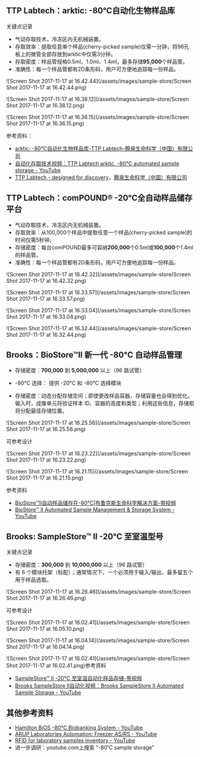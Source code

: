 



## TTP Labtech：arktic: -80°C自动化生物样品库

关键点记录

- 气动存取技术，冷冻区内无机械装置。
- 存取效率：提取任意单个样品(cherry-picked sample)仅需一分钟，将96孔板上的微管全部存放到arktic中仅需3分钟。
- 存取密度：样品管规格0.5ml、1.0ml、1.4ml，最多存储**95,000**个样品管。
- 准确性：每一个样品管都有2D条形码，用户可方便地追踪每一份样品。

![Screen Shot 2017-11-17 at 16.42.44](/assets/images/sample-store/Screen Shot 2017-11-17 at 16.42.44.png)

![Screen Shot 2017-11-17 at 16.38.12](/assets/images/sample-store/Screen Shot 2017-11-17 at 16.38.12.png)



![Screen Shot 2017-11-17 at 16.36.15](/assets/images/sample-store/Screen Shot 2017-11-17 at 16.36.15.png)

参考资料：

- [arktic: -80°C自动化生物样品库-TTP Labtech-腾泉生命科学（中国）有限公司](http://www.lbd-life.com/content/?241.html)
- [自动化存取技术视频：TTP Labtech arktic, -80°C automated sample storage - YouTube](https://www.youtube.com/watch?v=U4OaYFnol30)
- [TTP Labtech - designed for discovery](http://ttplabtech.com/)，[腾泉生命科学（中国）有限公司](http://www.lbd-life.com/)



## TTP Labtech：comPOUND® -20°C全自动样品储存平台

- 气动存取技术，冷冻区内无机械装置。
- 存取效率：从100,000个样品中提取任意一个样品(cherry-picked sample)的时间仅需5秒钟。
- 存储密度：每台comPOUND最多可容纳**200,000**个0.5ml或**100,000**个1.4ml的样品管。
- 准确性：每一个样品管都有2D条形码，用户可方便地追踪每一份样品。

![Screen Shot 2017-11-17 at 16.42.32](/assets/images/sample-store/Screen Shot 2017-11-17 at 16.42.32.png)







![Screen Shot 2017-11-17 at 16.33.57](/assets/images/sample-store/Screen Shot 2017-11-17 at 16.33.57.png)

![Screen Shot 2017-11-17 at 16.33.04](/assets/images/sample-store/Screen Shot 2017-11-17 at 16.33.04.png)

![Screen Shot 2017-11-17 at 16.32.44](/assets/images/sample-store/Screen Shot 2017-11-17 at 16.32.44.png)





## Brooks：BioStore™II 新一代 -80°C 自动样品管理



- 存储密度：**700,000** 到 **5,000,000** 以上（96 路试管）

- -80°C 选择： 提供 -20°C 和 -80°C 选择模块
- 存储密度：动态分配存储空间；即使更改样品容器，存储容量也会得到优化。输入时，成像单元将验证样本 ID、容器的高度和类型；利用这些信息，存储柜将分配最佳存储位置。

![Screen Shot 2017-11-17 at 16.25.56](/assets/images/sample-store/Screen Shot 2017-11-17 at 16.25.56.png)

可参考设计

![Screen Shot 2017-11-17 at 16.23.22](/assets/images/sample-store/Screen Shot 2017-11-17 at 16.23.22.png)

![Screen Shot 2017-11-17 at 16.21.15](/assets/images/sample-store/Screen Shot 2017-11-17 at 16.21.15.png)



参考资料

- [BioStore™II自动样品储存在-80℃|布鲁克斯生命科学解决方案-带视频](http://cn.brooks.com/products/life-science/storage-systems/biostore-minus-80c-automated-sample-storage)
- [BioStore™ II Automated Sample Management & Storage System - YouTube](https://www.youtube.com/watch?v=PcqxsZA4WdA)

## Brooks: SampleStore™ II -20°C 至室温型号

关键点记录

- 存储密度：**300,000** 到 **10,000,000** 以上（96 路试管）
- 有 6 个模块托架（标配）；通常情况下，一个必须用于输入/输出，最多留五个用于样品选取。

![Screen Shot 2017-11-17 at 16.26.46](/assets/images/sample-store/Screen Shot 2017-11-17 at 16.26.46.png)

可参考设计



![Screen Shot 2017-11-17 at 16.02.41](/assets/images/sample-store/Screen Shot 2017-11-17 at 16.05.10.png)

![Screen Shot 2017-11-17 at 16.04.14](/assets/images/sample-store/Screen Shot 2017-11-17 at 16.04.14.png)



![Screen Shot 2017-11-17 at 16.02.41](/assets/images/sample-store/Screen Shot 2017-11-17 at 16.02.41.png)参考资料

- [SampleStore™ II -20°C 至室温自动化样品存储-带视频](http://cn.brooks.com/products/life-science/storage-systems/samplestore-minus-20c-automated-sample-storage)
- [Brooks SampleStore II自动化视频：Brooks SampleStore II Automated Sample Storage - YouTube](https://www.youtube.com/watch?v=VZtz4v9XaFk)



## 其他参考资料

- [Hamilton BiOS -80°C Biobanking System - YouTube](https://www.youtube.com/watch?v=myWx_C_UCaQ)
- [ARUP Laboratories Automation: Freezer AS/RS - YouTube](https://www.youtube.com/watch?v=Vm3Ck0lNlUg)
- [RFID for laboratory samples inventory - YouTube](https://www.youtube.com/watch?v=emVkQhTAhtY)
- 进一步调研：youtube.com上搜索 "-80˚C sample storage"


